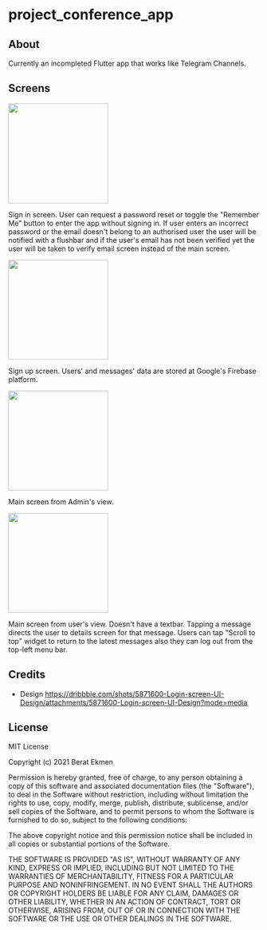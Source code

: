 project_conference_app
======================
## About
Currently an incompleted Flutter app that works like Telegram Channels.

## Screens


<img src="https://user-images.githubusercontent.com/69195180/113423246-c60da700-93d6-11eb-9b34-e94b805732da.jpeg" width = 200>

Sign in screen. User can request a password reset or toggle the "Remember Me" button to enter the app without signing in. If user enters an incorrect password 
or the email doesn't belong to an authorised user the user will be notified with a flushbar and if the user's email has not been verified yet the user will be taken
to verify email screen instead of the main screen.

<img src="https://user-images.githubusercontent.com/69195180/113423249-c6a63d80-93d6-11eb-8883-85e3733d1651.jpeg" width = 200>

Sign up screen. Users' and messages' data are stored at Google's Firebase platform.

<img src="https://user-images.githubusercontent.com/69195180/113423250-c73ed400-93d6-11eb-90d9-0324bebbc0af.jpeg" width = 200>

Main screen from Admin's view.

<img src="https://user-images.githubusercontent.com/69195180/113423251-c73ed400-93d6-11eb-9767-4af7255328f6.jpeg" width = 200>

Main screen from user's view. Doesn't have a textbar. Tapping a message directs the user to details screen for that message. Users can tap "Scroll to top" widget to
return to the latest messages also they can log out from the top-left menu bar.

## Credits
* Design https://dribbble.com/shots/5871600-Login-screen-UI-Design/attachments/5871600-Login-screen-UI-Design?mode=media

## License
MIT License

Copyright (c) 2021 Berat Ekmen

Permission is hereby granted, free of charge, to any person obtaining a copy
of this software and associated documentation files (the "Software"), to deal
in the Software without restriction, including without limitation the rights
to use, copy, modify, merge, publish, distribute, sublicense, and/or sell
copies of the Software, and to permit persons to whom the Software is
furnished to do so, subject to the following conditions:

The above copyright notice and this permission notice shall be included in all
copies or substantial portions of the Software.

THE SOFTWARE IS PROVIDED "AS IS", WITHOUT WARRANTY OF ANY KIND, EXPRESS OR
IMPLIED, INCLUDING BUT NOT LIMITED TO THE WARRANTIES OF MERCHANTABILITY,
FITNESS FOR A PARTICULAR PURPOSE AND NONINFRINGEMENT. IN NO EVENT SHALL THE
AUTHORS OR COPYRIGHT HOLDERS BE LIABLE FOR ANY CLAIM, DAMAGES OR OTHER
LIABILITY, WHETHER IN AN ACTION OF CONTRACT, TORT OR OTHERWISE, ARISING FROM,
OUT OF OR IN CONNECTION WITH THE SOFTWARE OR THE USE OR OTHER DEALINGS IN THE
SOFTWARE.
